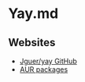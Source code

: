 # Yay.md

## Websites

* [Jguer/yay GitHub](https://github.com/Jguer/yay)
* [AUR packages](https://aur.archlinux.org/)
